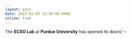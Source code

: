 ```yaml
---
layout: post
date: 2023-01-03 15:59:00-0400
inline: true
---
```


The **ECSO Lab** at **Purdue University** has opened its doors! :sparkles:
